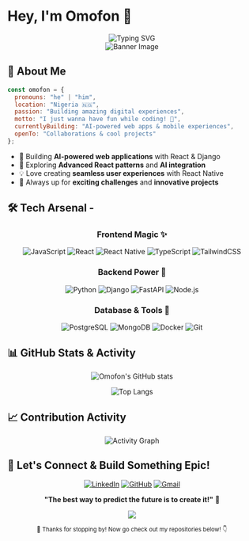 # Hey, I'm Omofon 👋

<div align="center">
  <img src="https://readme-typing-svg.herokuapp.com?font=Fira+Code&pause=1000&color=2E97F7&center=true&vCenter=true&width=435&lines=Frontend+Developer;React+%26+React+Native+Developer;Python+%26+Django+Developer;AI+Integration+Specialist;I+just+wanna+have+fun!" alt="Typing SVG" />
</div>

<!-- Banner Image -->
<div align="center">
  <img src="https://user-images.githubusercontent.com/73097560/115834477-dbab4500-a447-11eb-908a-139a6edaec5c.gif" alt="Banner Image">
</div>

## 🚀 About Me

```javascript
const omofon = {
  pronouns: "he" | "him",
  location: "Nigeria 🇳🇬",
  passion: "Building amazing digital experiences",
  motto: "I just wanna have fun while coding! 🎉",
  currentlyBuilding: "AI-powered web apps & mobile experiences",
  openTo: "Collaborations & cool projects"
};
```

- 🔭 Building **AI-powered web applications** with React & Django
- 🌱 Exploring **Advanced React patterns** and **AI integration**
- 💡 Love creating **seamless user experiences** with React Native
- 🎯 Always up for **exciting challenges** and **innovative projects**

## 🛠️ Tech Arsenal -

<div align="center">
  
### Frontend Magic ✨
![JavaScript](https://img.shields.io/badge/javascript-%23323330.svg?style=for-the-badge&logo=javascript&logoColor=%23F7DF1E)
![React](https://img.shields.io/badge/react-%2320232a.svg?style=for-the-badge&logo=react&logoColor=%2361DAFB)
![React Native](https://img.shields.io/badge/react_native-%2320232a.svg?style=for-the-badge&logo=react&logoColor=%2361DAFB)
![TypeScript](https://img.shields.io/badge/typescript-%23007ACC.svg?style=for-the-badge&logo=typescript&logoColor=white)
![TailwindCSS](https://img.shields.io/badge/tailwindcss-%2338B2AC.svg?style=for-the-badge&logo=tailwind-css&logoColor=white)

### Backend Power 🚀
![Python](https://img.shields.io/badge/python-3670A0?style=for-the-badge&logo=python&logoColor=ffdd54)
![Django](https://img.shields.io/badge/django-%23092E20.svg?style=for-the-badge&logo=django&logoColor=white)
![FastAPI](https://img.shields.io/badge/FastAPI-005571?style=for-the-badge&logo=fastapi)
![Node.js](https://img.shields.io/badge/node.js-6DA55F?style=for-the-badge&logo=node.js&logoColor=white)

### Database & Tools 🔧
![PostgreSQL](https://img.shields.io/badge/postgres-%23316192.svg?style=for-the-badge&logo=postgresql&logoColor=white)
![MongoDB](https://img.shields.io/badge/MongoDB-%234ea94b.svg?style=for-the-badge&logo=mongodb&logoColor=white)
![Docker](https://img.shields.io/badge/docker-%230db7ed.svg?style=for-the-badge&logo=docker&logoColor=white)
![Git](https://img.shields.io/badge/git-%23F05033.svg?style=for-the-badge&logo=git&logoColor=white)

</div>

## 📊 GitHub Stats & Activity

<div align="center">
  
![Omofon's GitHub stats](https://github-readme-stats.vercel.app/api?username=omofon&show_icons=true&theme=radical&hide_border=true&count_private=true)

![Top Langs](https://github-readme-stats.vercel.app/api/top-langs/?username=omofon&layout=compact&theme=radical&hide_border=true&langs_count=8)

</div>


## 📈 Contribution Activity

<div align="center">
  
![Activity Graph](https://github-readme-activity-graph.vercel.app/graph?username=omofon&theme=react-dark&hide_border=true&area=true)

</div>

## 🤝 Let's Connect & Build Something Epic!

<div align="center">
  
[![LinkedIn](https://img.shields.io/badge/LinkedIn-%230077B5.svg?style=for-the-badge&logo=linkedin&logoColor=white)](https://linkedin.com/in/omofon)
[![GitHub](https://img.shields.io/badge/github-%23121011.svg?style=for-the-badge&logo=github&logoColor=white)](https://github.com/omofon)
[![Gmail](https://img.shields.io/badge/Gmail-D14836?style=for-the-badge&logo=gmail&logoColor=white)](mailto:omofon.u@gmail.com)

**"The best way to predict the future is to create it!"** 🚀
</div>

<div align="center">
<img src="https://capsule-render.vercel.app/api?type=waving&color=gradient&height=100&section=footer"/>
  
<sub>💙 Thanks for stopping by! Now go check out my repositories below! 👇</sub>

</div>
